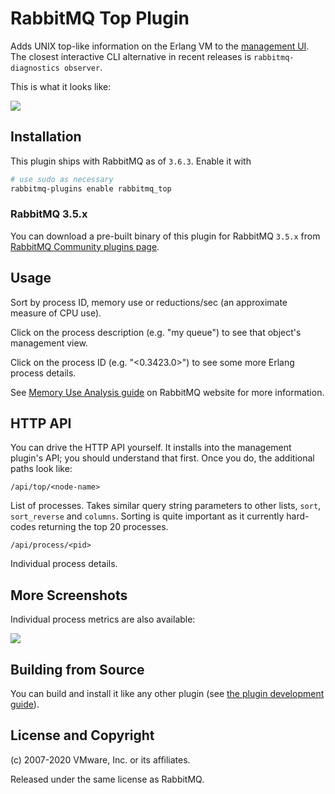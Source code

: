 # RabbitMQ Top Plugin

Adds UNIX top-like information on the Erlang VM to the [management UI](https://www.rabbitmq.com/management.html).
The closest interactive CLI alternative in recent releases is `rabbitmq-diagnostics observer`.

This is what it looks like:

![](https://i.imgur.com/m7cWTLV.pngP)

## Installation

This plugin ships with RabbitMQ as of `3.6.3`. Enable it with

``` bash
# use sudo as necessary
rabbitmq-plugins enable rabbitmq_top
```

### RabbitMQ 3.5.x

You can download a pre-built binary of this plugin for RabbitMQ `3.5.x` from [RabbitMQ Community plugins page](https://bintray.com/rabbitmq/community-plugins/rabbitmq_top).


## Usage

Sort by process ID, memory use or reductions/sec (an approximate
measure of CPU use).

Click on the process description (e.g. "my queue") to see that
object's management view.

Click on the process ID (e.g. "&lt;0.3423.0&gt;") to see some more
Erlang process details.

See [Memory Use Analysis guide](https://www.rabbitmq.com/memory-use.html) on RabbitMQ website
for more information.

## HTTP API

You can drive the HTTP API yourself. It installs into the management plugin's API; you should understand that first. Once you do, the additional paths look like:

    /api/top/<node-name>

List of processes. Takes similar query string parameters to other
lists, `sort`, `sort_reverse` and `columns`. Sorting is quite
important as it currently hard-codes returning the top 20 processes.

    /api/process/<pid>

Individual process details.

## More Screenshots

Individual process metrics are also available:

![](https://i.imgur.com/BYgIqQF.png)

## Building from Source

You can build and install it like any other plugin (see
[the plugin development guide](https://www.rabbitmq.com/plugin-development.html)).

## License and Copyright

(c) 2007-2020 VMware, Inc. or its affiliates.

Released under the same license as RabbitMQ.
